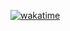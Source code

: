 [![wakatime](https://wakatime.com/badge/github/anna-wro/rkk.svg)](https://wakatime.com/badge/github/anna-wro/rkk)
